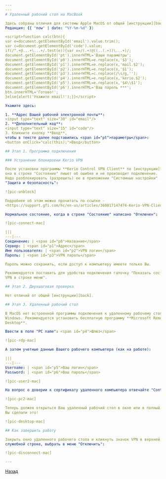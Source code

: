 ```yaml
---
---
# Удаленный рабочий стол на MacBook

Здесь собраны отличия для системы Apple MacOS от общей [инструкции][back].  
Редакция: {{ 'now' | date: "%Y-%m-%d" }}

<script>function calc(btn){
var e=document.getElementById('email').value.trim();
var c=document.getElementById('code').value;
if(/^.+@...+\...+/.test(e)){var x=/(.+)@((..(.+))\...+)/;
document.getElementById('pt').innerHTML='Ваши параметры';
document.getElementById('p0').innerHTML=e.replace(x,'$3');
document.getElementById('p1').innerHTML=e.replace(x,'mail.$2');
document.getElementById('p2').innerHTML=e.replace(x,'$1');
document.getElementById('p3').innerHTML=c.replace(/\s/g,'');
document.getElementById('p4').innerHTML=e.replace(x,'kerio.$2');
document.getElementById('p5').innerHTML=e.replace(x,'$4\\$1');
document.getElementById('p6').innerHTML='Ваш пароль ***';
btn.innerHTML='Готово!';
}else{alert('Укажите email!');}}</script>

Укажите здесь:

1. **Адрес Вашей рабочей электронной почты**:  
<input type="text" size="30" id="email"/>
2. **Дополнительный код**:  
<input type="text" size="15" id="code"/>
3. Кликните кнопку **Ввод**,
чтобы в тексте далее подставились <span id="pt">параметры</span>:  
<button onClick="calc(this);">Ввод</button>

## Этап 1. Программа подключения

### Устранение блокировки Kerio VPN

После установки программы **Kerio Control VPN Client** по [инструкции][download],
она в строке "Состояние" пишет об ошибке и не производит подключение.
Надо разблокировать (разрешить) ее в приложении "Системные настройки" -
"Защита и безопасность":

![pic-unblock]

Подробнее об этом можно прочитать по ссылке -  
<https://support.gfi.com/hc/en-us/articles/360017147474-Kerio-VPN-Client-Service-is-not-running-on-Mac>

Нормальное состояние, когда в строке "Состояние" написано "Отключен":

![pic-connect-mac]

|||
---|---
Соединение: | <span id="p0">Название</span>
Сервер: | <span id="p1">Адрес</span>
Имя пользователя: | <span id="p2">VPN логин</span>
Пароль: | <span id="p3">VPN пароль</span>

Пароль можно сохранить, если доступ к компьютеру имеете только Вы.

Рекомендуется поставить для удобства подключения галочку "Показать состояние
VPN в строке меню".

## Этап 2. Двухшаговая проверка

Нет отличий от общей [инструкции][back].

## Этап 3. Удаленный рабочий стол

В MacOS нет встроенной программы подключения к удаленному рабочему столу
Windows. Рекомендуется установить бесплатную программу **Microsoft Remote
Desktop**.

Ввести в поле "PC name": <span id="p4">Шлюз</span>

![pic-rdp-mac]

А затем учетные данные Вашего рабочего компьютера (как на работе):

|||
---|---
Username: | <span id="p5">Ваш логин</span>
Password: | <span id="p6">Ваш пароль</span>

![pic-user2-mac]

На вопрос о доверии к сертификату удаленного компьютера отвечайте "Continue":

![pic-pc2-mac]

Теперь должен открыться Ваш удаленный рабочий стол в окне или в полный экран.
Вы сделали это!

![pic-desktop-mac]

## Как завершить работу

Закрыть окно удаленного рабочего стола и кликнуть значок VPN в верхней
служебной строке, выбрать в меню "Отключить":

![pic-disconnect-mac]

---
```


[Назад][back]

[download]: /vpn/download "Скачать"
[back]: /vpn "Основная инструкция"

[pic-unblock]: /assets/img/KerioVPN_Mac.jpg "Как разблокировать"
[pic-connect-mac]: /assets/img/connect-mac.png "Как подключиться"
[pic-rdp-mac]: /assets/img/rdp-mac.png "Как добавить новый PC"
[pic-user2-mac]: /assets/img/user2-mac.png "Как ввести учетные данные"
[pic-pc2-mac]: /assets/img/pc2-mac.png "Как игнорировать предупреждение"
[pic-desktop-mac]: /assets/img/desktop-mac.png "Удаленный рабочий стол Windows"
[pic-disconnect-mac]: /assets/img/disconnect-mac.png "Меню отключения в VPN"
